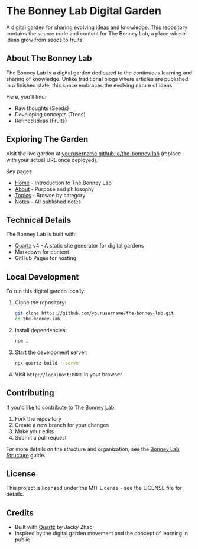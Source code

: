# The Bonney Lab Digital Garden

A digital garden for sharing evolving ideas and knowledge. This repository contains the source code and content for The Bonney Lab, a place where ideas grow from seeds to fruits.

## About The Bonney Lab

The Bonney Lab is a digital garden dedicated to the continuous learning and sharing of knowledge. Unlike traditional blogs where articles are published in a finished state, this space embraces the evolving nature of ideas.

Here, you'll find:
- Raw thoughts (Seeds)
- Developing concepts (Trees)
- Refined ideas (Fruits)

## Exploring The Garden

Visit the live garden at [yourusername.github.io/the-bonney-lab](https://yourusername.github.io/the-bonney-lab) (replace with your actual URL once deployed).

Key pages:
- [Home](https://yourusername.github.io/the-bonney-lab) - Introduction to The Bonney Lab
- [About](https://yourusername.github.io/the-bonney-lab/about) - Purpose and philosophy
- [Topics](https://yourusername.github.io/the-bonney-lab/topics) - Browse by category
- [Notes](https://yourusername.github.io/the-bonney-lab/notes) - All published notes

## Technical Details

The Bonney Lab is built with:
- [Quartz](https://quartz.jzhao.xyz/) v4 - A static site generator for digital gardens
- Markdown for content
- GitHub Pages for hosting

## Local Development

To run this digital garden locally:

1. Clone the repository:
   ```bash
   git clone https://github.com/yourusername/the-bonney-lab.git
   cd the-bonney-lab
   ```

2. Install dependencies:
   ```bash
   npm i
   ```

3. Start the development server:
   ```bash
   npx quartz build --serve
   ```

4. Visit `http://localhost:8080` in your browser

## Contributing

If you'd like to contribute to The Bonney Lab:

1. Fork the repository
2. Create a new branch for your changes
3. Make your edits
4. Submit a pull request

For more details on the structure and organization, see the [Bonney Lab Structure](./content/Meta/Digital%20Garden/Bonney%20Lab%20Structure.md) guide.

## License

This project is licensed under the MIT License - see the LICENSE file for details.

## Credits

- Built with [Quartz](https://quartz.jzhao.xyz/) by Jacky Zhao
- Inspired by the digital garden movement and the concept of learning in public
